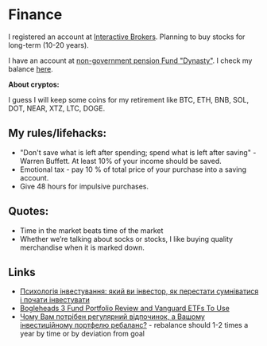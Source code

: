 # Finance

I registered an account at [Interactive Brokers](https://ibkr.com/referral/dmytro991). 
Planning to buy stocks for long-term (10-20 years). 

I have an account at [non-government pension Fund "Dynasty"](https://dynasty.icu/). I check my balance [here](https://portal.acpo.com.ua/).

**About cryptos:**

I guess I will keep some coins for my retirement like BTC, ETH, BNB, SOL, DOT, NEAR, XTZ, LTC, DOGE.

## My rules/lifehacks:
* "Don't save what is left after spending; spend what is left after saving" - Warren Buffett.
  At least 10% of your income should be saved.
* Emotional tax - pay 10 % of total price of your purchase into a saving account.
* Give 48 hours for impulsive purchases.


## Quotes:

* Time in the market beats time of the market
* Whether we’re talking about socks or stocks, I like buying quality merchandise when it is marked down.

## Links

- [Психологія інвестування: який ви інвестор, як перестати сумніватися і почати інвестувати](https://youtu.be/Yu_K7wmN5sM?list=PLY52UV8pdqhIJF9CL6BOSD_8y0wiZCxCU)
- [Bogleheads 3 Fund Portfolio Review and Vanguard ETFs To Use](https://www.optimizedportfolio.com/bogleheads-3-fund-portfolio/)
- [Чому Вам потрібен регулярний відпочинок, а Вашому інвестиційному портфелю ребаланс?](https://t.me/ELytsar/469) - rebalance should 1-2 times a year by time or by deviation from goal
